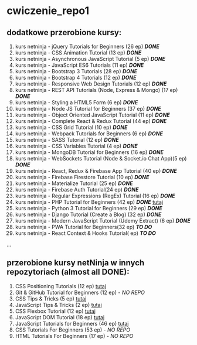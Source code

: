 # cwiczenie_repo1

## dodatkowe przerobione kursy:

1. kurs netninja - jQuery Tutorials for Beginners (26 ep) **_DONE_**
2. kurs netninja - CSS Animation Tutorial (13 ep) **_DONE_**
3. kurs netninja - Asynchronous JavaScript Tutorial (5 ep)  **_DONE_**
4. kurs netninja - JavaScript ES6 Tutorials (11 ep) **_DONE_**
5. kurs netninja - Bootstrap 3 Tutorials (28 ep) **_DONE_**
6. kurs netninja - Bootstrap 4 Tutorials (12 ep) **_DONE_**
7. kurs netninja - Responsive Web Design Tutorials (12 ep) **_DONE_**
8. kurs netninja - REST API Tutorials (Node, Express & Mongo) (17 ep) **_DONE_**
9. kurs netninja - Styling a HTML5 Form (6 ep) **_DONE_**
10. kurs netninja - Node JS Tutorial for Beginners (37 ep) **_DONE_**
11. kurs netninja - Object Oriented JavaScript Tutorial (11 ep) **_DONE_**
12. kurs netninja - Complete React & Redux Tutorial (44 ep) **_DONE_**
13. kurs netninja - CSS Grid Tutorial (10 ep)  **_DONE_**
14. kurs netninja - Webpack Tutorials for Beginners (6 ep) **_DONE_**
15. kurs netninja - SASS Tutorial (12 ep) **_DONE_**
16. kurs netninja - CSS Variables Tutorial (4 ep) **_DONE_**
17. kurs netninja - MongoDB Tutorial for Beginners (16 ep) **_DONE_**
18. kurs netninja - WebSockets Tutorial (Node & Socket.io Chat App)(5 ep) **_DONE_**
19. kurs netninja - React, Redux & Firebase App Tutorial (40 ep) **_DONE_**
20. kurs netninja - Firebase Firestore Tutorial (10 ep) **_DONE_**
21. kurs netninja - Materialize Tutorial (25 ep) **_DONE_**
22. kurs netninja - Firebase Auth Tutorial(24 ep) **_DONE_**
23. kurs netninja - Regular Expressions (RegEx) Tutorial (16 ep) **_DONE_**
24. kurs netninja - PHP Tutorial for Beginners (42 ep) **_DONE_** [tutaj](https://github.com/DorotaPawlowska/PHP-tuts)
25. kurs netninja - Python 3 Tutorial for Beginners (29 ep) **_DONE_**
26. kurs netninja - Django Tutorial (Create a Blog) (32 ep) **_DONE_**
27. kurs netninja - Modern JavaScript Tutorial (Udemy Extract) (6 ep) **_DONE_**
28. kurs netninja - PWA Tutorial for Beginners(32 ep) **_TO DO_**
29. kurs netninja - React Context & Hooks Tutorial( ep) **_TO DO_**

<!-- **_...IN PROGRESS_** -->
<!-- **_DONE_** -->
<!-- **_TO DO_** -->
...

## przerobione kursy netNinja w innych repozytoriach (almost all DONE):
1. CSS Positioning Tutorials (12 ep) [tutaj](https://github.com/DorotaPawlowska/kurs-netNinja-PosCSS)
2. Git & GitHub Tutorial for Beginners (12 ep) - _NO REPO_
3. CSS Tips & Tricks (5 ep) [tutaj](https://github.com/DorotaPawlowska/kurs-netNinja-TipsCSS)
4. JavaScript Tips & Tricks (2 ep) [tutaj](https://github.com/DorotaPawlowska/kurs-netNinja-TricksJS)
5. CSS Flexbox Tutorial (12 ep) [tutaj](https://github.com/DorotaPawlowska/kurs-netNinja-FlexBox)
6. JavaScript DOM Tutorial (18 ep) [tutaj](https://github.com/DorotaPawlowska/kurs-netNinja-JS/tree/JS-DOM-tuts)
7. JavaScript Tutorials for Beginners (46 ep) [tutaj](https://github.com/DorotaPawlowska/kurs-netNinja-JS/tree/master)
8. CSS Tutorials For Beginners (53 ep) - _NO REPO_
9. HTML Tutorials For Beginners (17 ep) - _NO REPO_